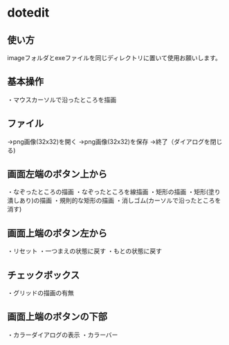 # dotedit
## 使い方
imageフォルダとexeファイルを同じディレクトリに置いて使用お願いします。

## 基本操作
・マウスカーソルで沿ったところを描画

## ファイル
→png画像(32x32)を開く
→png画像(32x32)を保存
→終了（ダイアログを閉じる)

## 画面左端のボタン上から
・なぞったところの描画
・なぞったところを線描画
・矩形の描画
・矩形(塗り潰しあり)の描画
・規則的な矩形の描画
・消しゴム(カーソルで沿ったところを消す)

## 画面上端のボタン左から
・リセット
・一つまえの状態に戻す
・もとの状態に戻す

## チェックボックス
・グリッドの描画の有無

## 画面上端のボタンの下部
・カラーダイアログの表示
・カラーバー



